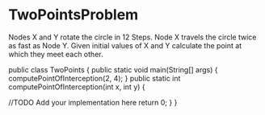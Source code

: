 # TwoPointsProblem
Nodes X and Y rotate the circle in 12 Steps. Node X travels
the circle twice as fast as Node Y. Given initial values of X and Y
calculate the point at which they meet each other.

public class TwoPoints {
public static void main(String[] args) {
computePointOfInterception(2, 4);
}
public static int computePointOfInterception(int x, int
y) {

//TODO Add your implementation here
return 0;
}
}
